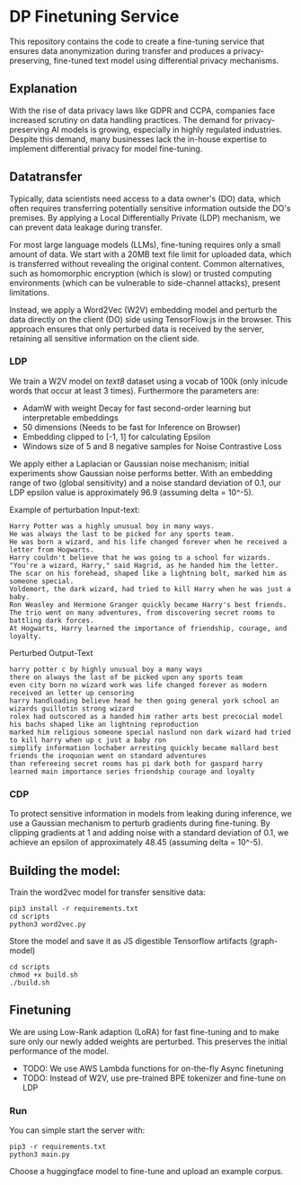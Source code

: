 # DP Finetuning Service

This repository contains the code to create a fine-tuning service that ensures data anonymization during transfer and produces a privacy-preserving, fine-tuned text model using differential privacy mechanisms.

## Explanation 

With the rise of data privacy laws like GDPR and CCPA, companies face increased scrutiny on data handling practices. The demand for privacy-preserving AI models is growing, especially in highly regulated industries. Despite this demand, many businesses lack the in-house expertise to implement differential privacy for model fine-tuning.

## Datatransfer

Typically, data scientists need access to a data owner's (DO) data, which often requires transferring potentially sensitive information outside the DO's premises. By applying a Local Differentially Private (LDP) mechanism, we can prevent data leakage during transfer.

For most large language models (LLMs), fine-tuning requires only a small amount of data. We start with a 20MB text file limit for uploaded data, which is transferred without revealing the original content. Common alternatives, such as homomorphic encryption (which is slow) or trusted computing environments (which can be vulnerable to side-channel attacks), present limitations.

Instead, we apply a Word2Vec (W2V) embedding model and perturb the data directly on the client (DO) side using TensorFlow.js in the browser. This approach ensures that only perturbed data is received by the server, retaining all sensitive information on the client side.



### LDP

We train a W2V model on _text8_ dataset using a vocab of 100k (only inlcude words that occur at least 3 times).
Furthermore the parameters are:
- AdamW with weight Decay for fast second-order learning but interpretable embeddings
- 50 dimensions (Needs to be fast for Inference on Browser)
- Embedding clipped to [-1, 1] for calculating Epsilon
- Windows size of 5 and 8 negative samples for Noise Contrastive Loss

We apply either a Laplacian or Gaussian noise mechanism; initial experiments show Gaussian noise performs better. With an embedding range of two (global sensitivity) and a noise standard deviation of 0.1, our LDP epsilon value is approximately 96.9 (assuming delta = 10^-5).



Example of perturbation
Input-text:
```commandline
Harry Potter was a highly unusual boy in many ways.
He was always the last to be picked for any sports team.
He was born a wizard, and his life changed forever when he received a letter from Hogwarts.
Harry couldn't believe that he was going to a school for wizards.
"You're a wizard, Harry," said Hagrid, as he handed him the letter.
The scar on his forehead, shaped like a lightning bolt, marked him as someone special.
Voldemort, the dark wizard, had tried to kill Harry when he was just a baby.
Ron Weasley and Hermione Granger quickly became Harry's best friends.
The trio went on many adventures, from discovering secret rooms to battling dark forces.
At Hogwarts, Harry learned the importance of friendship, courage, and loyalty.
```
Perturbed Output-Text
```commandline
harry potter c by highly unusual boy a many ways
there on always the last of be picked upon any sports team
even city born no wizard work was life changed forever as modern received an letter up censoring
harry handloading believe head he then going general york school an wizards guillotin strong wizard
rolex had outscored as a handed him rather arts best precocial model his bachs shaped like an lightning reproduction
marked him religious someone special naslund non dark wizard had tried to kill harry when up c just a baby ron
simplify information lochaber arresting quickly became mallard best friends the iroquoian went on standard adventures
than refereeing secret rooms has pi dark both for gaspard harry learned main importance series friendship courage and loyalty
```

### CDP

To protect sensitive information in models from leaking during inference, we use a Gaussian mechanism to perturb gradients during fine-tuning. By clipping gradients at 1 and adding noise with a standard deviation of 0.1, we achieve an epsilon of approximately 48.45 (assuming delta = 10^-5).

## Building the model:
Train the word2vec model for transfer sensitive data:
```commandline
pip3 install -r requirements.txt
cd scripts
python3 word2vec.py
```

Store the model and save it as JS digestible Tensorflow artifacts (graph-model)
```commandline
cd scripts
chmod +x build.sh
./build.sh
```

## Finetuning

We are using Low-Rank adaption (LoRA) for fast fine-tuning and to make sure only our newly added weights are perturbed.
This preserves the initial performance of the model.

- TODO: We use AWS Lambda functions for on-the-fly Async finetuning
- TODO: Instead of W2V, use pre-trained BPE tokenizer and fine-tune on LDP
### Run

You can simple start the server with:
```commandline
pip3 -r requirements.txt
python3 main.py
```

Choose a huggingface model to fine-tune and upload an example corpus.
